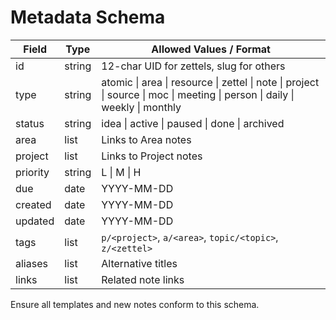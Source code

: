 # Metadata Schema

| Field    | Type   | Allowed Values / Format |
|----------|--------|-------------------------|
| id       | string | 12-char UID for zettels, slug for others |
| type     | string | atomic \| area \| resource \| zettel \| note \| project \| source \| moc \| meeting \| person \| daily \| weekly \| monthly |
| status   | string | idea \| active \| paused \| done \| archived |
| area     | list   | Links to Area notes |
| project  | list   | Links to Project notes |
| priority | string | L \| M \| H |
| due      | date   | YYYY-MM-DD |
| created  | date   | YYYY-MM-DD |
| updated  | date   | YYYY-MM-DD |
| tags     | list   | `p/<project>`, `a/<area>`, `topic/<topic>`, `z/<zettel>` |
| aliases  | list   | Alternative titles |
| links    | list   | Related note links |

Ensure all templates and new notes conform to this schema.
